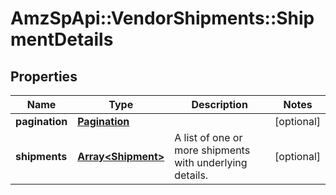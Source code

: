 # AmzSpApi::VendorShipments::ShipmentDetails

## Properties
Name | Type | Description | Notes
------------ | ------------- | ------------- | -------------
**pagination** | [**Pagination**](Pagination.md) |  | [optional] 
**shipments** | [**Array&lt;Shipment&gt;**](Shipment.md) | A list of one or more shipments with underlying details. | [optional] 

